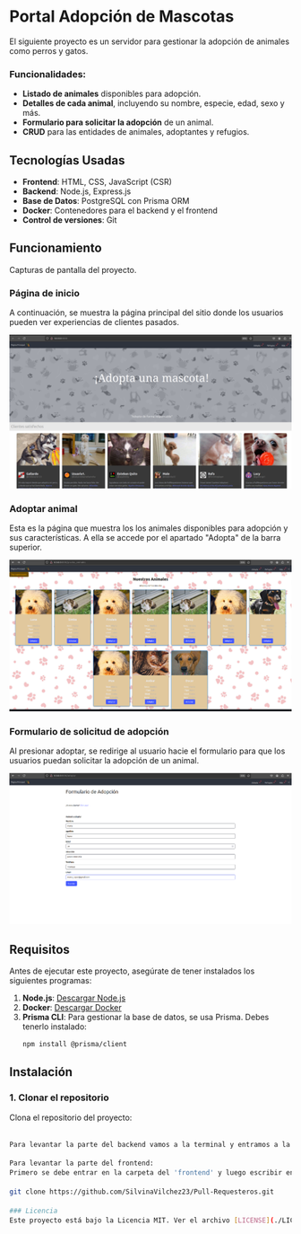 # Portal Adopción de Mascotas

El siguiente proyecto es un servidor para gestionar la adopción de animales como perros y gatos. 

### Funcionalidades:
- **Listado de animales** disponibles para adopción.
- **Detalles de cada animal**, incluyendo su nombre, especie, edad, sexo y más.
- **Formulario para solicitar la adopción** de un animal.
- **CRUD** para las entidades de animales, adoptantes y refugios.

## Tecnologías Usadas
- **Frontend**: HTML, CSS, JavaScript (CSR)
- **Backend**: Node.js, Express.js
- **Base de Datos**: PostgreSQL con Prisma ORM
- **Docker**: Contenedores para el backend y el frontend
- **Control de versiones**: Git



## Funcionamiento

Capturas de pantalla del proyecto.

### Página de inicio
A continuación, se muestra la página principal del sitio donde los usuarios pueden ver experiencias de clientes pasados.

![Página de inicio](./capturas_de_pantalla/1.png)

### Adoptar animal
Esta es la página que muestra los los animales disponibles para adopción y sus características.
A ella se accede por el apartado "Adopta" de la barra superior.

![Página de inicio](./capturas_de_pantalla/2.png)

### Formulario de solicitud de adopción
Al presionar adoptar, se redirige al usuario hacie el formulario para que los usuarios puedan solicitar la adopción de un animal.

![Página de inicio](./capturas_de_pantalla/3.png)


## Requisitos

Antes de ejecutar este proyecto, asegúrate de tener instalados los siguientes programas:

1. **Node.js**: [Descargar Node.js](https://nodejs.org/)
2. **Docker**: [Descargar Docker](https://www.docker.com/get-started)
3. **Prisma CLI**: Para gestionar la base de datos, se usa Prisma. Debes tenerlo instalado:
    ```bash
    npm install @prisma/client
    ```

## Instalación

### 1. Clonar el repositorio
Clona el repositorio del proyecto:
```bash

Para levantar la parte del backend vamos a la terminal y entramos a la carpeta del backend, ahi dentro escribimos docker compose up -d, lo que hara esto es levantar un contenedor y si no lo tiene lo creara descargando todo. luego escribimos npm install para descargar las dependencias necesarias y luego 'npx prisma migrate' para ejecutar las migraciones de todo el proyecto. La ultima parte es hacer 'npm run dev', el adentro de dev esta 'nodemon src/app.js',esto inicia el servidor y si detecta cambios se reinicia automaticamente. 

Para levantar la parte del frontend:
Primero se debe entrar en la carpeta del 'frontend' y luego escribir en terminal npm install serve, es una dependecia que permite levantar servideores, luego ponemos 'npm run start' para iniciar y levantar nuestro servidor. 

git clone https://github.com/SilvinaVilchez23/Pull-Requesteros.git

### Licencia
Este proyecto está bajo la Licencia MIT. Ver el archivo [LICENSE](./LICENSE) para más detalles.


